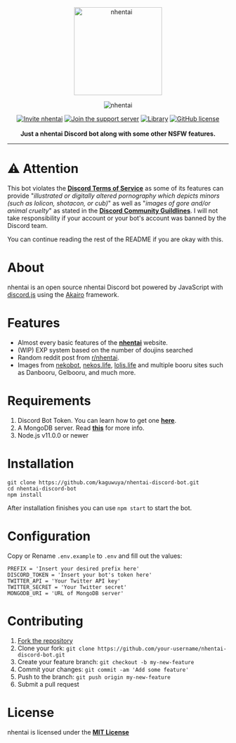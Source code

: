 <div align="center">
  <img width="200" height="200" alt="nhentai" src="https://i.imgur.com/BtIDpZ4.png"><br>

  <img alt="nhentai" src="https://i.imgur.com/my4t1Hb.png"><br>

[![Invite nhentai](https://img.shields.io/badge/invite-me-7289da.svg?style=flat-square&logo=discord)](https://discordapp.com/api/oauth2/authorize?client_id=663743798722953258&permissions=387136&scope=bot)
[![Join the support server](https://img.shields.io/badge/join-the%20support%20server-7289da.svg?style=flat-square&logo=discord)](https://discord.gg/8PX6QZb)
[![Library](https://img.shields.io/badge/library-discord.js-blue.svg?style=flat-square)](https://discord.js.org/#/)
[![GitHub license](https://img.shields.io/badge/license-MIT-blue.svg?style=flat-square)](LICENSE)
  <br><br>
    **Just a nhentai Discord bot along with some other NSFW features.**
</div>

---

# ⚠ **Attention**
This bot violates the **[Discord Terms of Service](https://discordapp.com/terms)** as some of its features can provide "_illustrated or digitally altered pornography which depicts minors (such as lolicon, shotacon, or cub)_" as well as "_images of gore and/or animal cruelty_" as stated in the **[Discord Community Guildlines](https://discordapp.com/guidelines)**. I will not take responsibility if your account or your bot's account was banned by the Discord team.

You can continue reading the rest of the README if you are okay with this.

# About
nhentai is an open source nhentai Discord bot powered by JavaScript with [discord.js](https://discord.js.org/#/) using the [Akairo](https://discord-akairo.github.io/#/) framework.

# Features
- Almost every basic features of the **[nhentai](https://nhentai.net/)** website.
- (WIP) EXP system based on the number of doujins searched
- Random reddit post from [r/nhentai](https://www.reddit.com/r/nhentai/).
- Images from [nekobot](https://nekobot.xyz/), [nekos.life](https://nekos.life/), [lolis.life](https://lolis.life/) and multiple booru sites such as Danbooru, Gelbooru, and much more.

# Requirements

1. Discord Bot Token. You can learn how to get one **[here](https://discordjs.guide/preparations/setting-up-a-bot-application.html#creating-your-bot)**.
2. A MongoDB server. Read **[this](https://docs.mongodb.com/manual/)** for more info.
3. Node.js v11.0.0 or newer

# Installation

```
git clone https://github.com/kaguwuya/nhentai-discord-bot.git
cd nhentai-discord-bot
npm install
```

After installation finishes you can use `npm start` to start the bot.

# Configuration

Copy or Rename `.env.example` to `.env` and fill out the values:

```
PREFIX = 'Insert your desired prefix here'
DISCORD_TOKEN = 'Insert your bot's token here'
TWITTER_API = 'Your Twitter API key'
TWITTER_SECRET = 'Your Twitter secret'
MONGODB_URI = 'URL of MongoDB server'
```

# Contributing

1. [Fork the repository](https://github.com/kaguwuya/nhentai-discord-bot/fork)
2. Clone your fork: `git clone https://github.com/your-username/nhentai-discord-bot.git`
3. Create your feature branch: `git checkout -b my-new-feature`
4. Commit your changes: `git commit -am 'Add some feature'`
5. Push to the branch: `git push origin my-new-feature`
6. Submit a pull request

# License
nhentai is licensed under the **[MIT License](https://github.com/kaguwuya/nhentai-discord-bot/blob/master/LICENSE)**